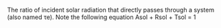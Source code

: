 The ratio of incident solar radiation that directly passes through a system (also named τe). Note the following equation Asol + Rsol + Tsol = 1
